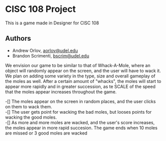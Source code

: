 # CISC 108 Project

This is a game made in Designer for CISC 108


## Authors

- Andrew Orlov, <aorlov@udel.edu>
- Brandon Scrimenti, <bscrim@udel.edu>

We envision our game to be similar to that of Whack-A-Mole, where an object will randomly appear on the  screen, and the user will have to wack it. We plan on adding some variety in the type, size and overall gameplay of the moles as well. After a certain amount of "whacks", the moles will start to appear more rapidly and in greater succession, as te SCALE of the speed that the moles appear increases throughout the game.

-[] The moles appear on the screen in random places, and the user clicks on them to wack them.                                                         
-[] The user gets point for wacking the bad moles, but looses points for wacking the good moles.                                                       
-[] As more and more moles are wacked, and the user's score increases, the moles appear in more rapid succesion. The game ends when 10 moles are missed or 3 good moles are wacked
